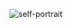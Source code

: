 ![self-portrait](https://aminus3.s3.amazonaws.com/image/g0042/u00041741/i02255179/64d1baa0bef3b15d4a8cde3947fd9d64_large.jpg)
